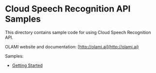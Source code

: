 # Cloud Speech Recognition API Samples

This directory contains sample code for using Cloud Speech Recognition API.

OLAMI website and documentation: [http://olami.ai](http://olami.ai)

Samples:

  * [Getting Started](getting-started)
